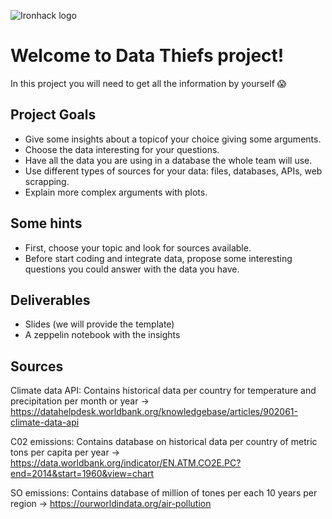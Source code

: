 
![Ironhack logo](https://i.imgur.com/1QgrNNw.png)

# Welcome to Data Thiefs project!

In this project you will need to get all the information by yourself :scream: 

## Project Goals

* Give some insights about a topicof your choice giving some arguments.
* Choose the data interesting for your questions. 
* Have all the data you are using in a database the whole team will use.
* Use different types of sources for your data: files, databases, APIs, web scrapping.
* Explain more complex arguments with plots.


## Some hints
* First, choose your topic and look for sources available.
* Before start coding and integrate data, propose some interesting questions you could answer with the data you have.


## Deliverables
* Slides (we will provide the template)
* A zeppelin notebook with the insights

## Sources
Climate data API: Contains historical data per country for temperature and precipitation per month or year -> https://datahelpdesk.worldbank.org/knowledgebase/articles/902061-climate-data-api

C02 emissions: Contains database on historical data per country of metric tons per capita per year -> https://data.worldbank.org/indicator/EN.ATM.CO2E.PC?end=2014&start=1960&view=chart

SO emissions: Contains database of million of tones per each 10 years per region -> https://ourworldindata.org/air-pollution
